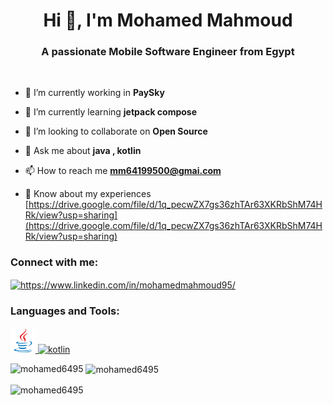 <h1 align="center">Hi 👋, I'm Mohamed Mahmoud</h1>
<h3 align="center">A passionate Mobile Software Engineer from Egypt</h3>


<p align="left"> <a href="https://twitter.com/" target="blank"><img src="https://img.shields.io/twitter/follow/?logo=twitter&style=for-the-badge" alt="" /></a> </p>

- 🔭 I’m currently working in **PaySky**

- 🌱 I’m currently learning **jetpack compose**

- 👯 I’m looking to collaborate on **Open Source**

- 💬 Ask me about **java , kotlin**

- 📫 How to reach me **mm64199500@gmai.com**

- 📄 Know about my experiences [https://drive.google.com/file/d/1q_pecwZX7gs36zhTAr63XKRbShM74HRk/view?usp=sharing](https://drive.google.com/file/d/1q_pecwZX7gs36zhTAr63XKRbShM74HRk/view?usp=sharing)

<h3 align="left">Connect with me:</h3>
<p align="left">
<a href="https://linkedin.com/in/mohamedmahmoud95/"
   target="blank"><img align="center" src="https://raw.githubusercontent.com/rahuldkjain/github-profile-readme-generator/master/src/images/icons/Social/linked-in-alt.svg" alt="https://www.linkedin.com/in/mohamedmahmoud95/" height="30" width="40" /></a>
</p>

<h3 align="left">Languages and Tools:</h3>
<p align="left"> <a href="https://www.java.com" target="_blank" rel="noreferrer"> <img src="https://raw.githubusercontent.com/devicons/devicon/master/icons/java/java-original.svg" alt="java" width="40" height="40"/> </a> <a href="https://kotlinlang.org" target="_blank" rel="noreferrer"> <img src="https://www.vectorlogo.zone/logos/kotlinlang/kotlinlang-icon.svg" alt="kotlin" width="40" height="40"/> </a> </p>

<p><img align="left" src="https://github-readme-stats.vercel.app/api/top-langs?username=mohamed6495&show_icons=true&locale=en&layout=compact" alt="mohamed6495" /></p>

<p>&nbsp;<img align="center" src="https://github-readme-stats.vercel.app/api?username=mohamed6495&show_icons=true&locale=en" alt="mohamed6495" /></p>

<p><img align="center" src="https://github-readme-streak-stats.herokuapp.com/?user=mohamed6495&" alt="mohamed6495" /></p>
